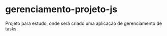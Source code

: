 # gerenciamento-projeto-js
Projeto para estudo, onde será criado uma aplicação de gerenciamento de tasks.
